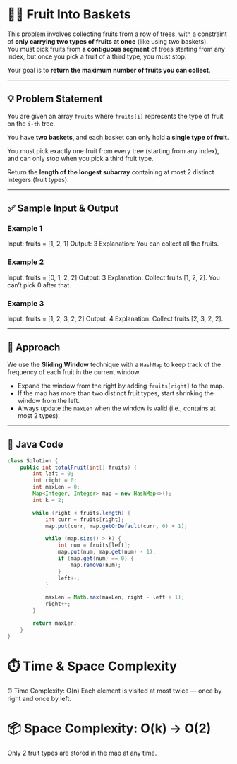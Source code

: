 # 🍎🍌 Fruit Into Baskets

This problem involves collecting fruits from a row of trees, with a constraint of **only carrying two types of fruits at once** (like using two baskets).  
You must pick fruits from **a contiguous segment** of trees starting from any index, but once you pick a fruit of a third type, you must stop.

Your goal is to **return the maximum number of fruits you can collect**.

---

## 💡 Problem Statement

You are given an array `fruits` where `fruits[i]` represents the type of fruit on the `i-th` tree.

You have **two baskets**, and each basket can only hold **a single type of fruit**.

You must pick exactly one fruit from every tree (starting from any index), and can only stop when you pick a third fruit type.

Return the **length of the longest subarray** containing at most 2 distinct integers (fruit types).

---

## ✅ Sample Input & Output

### Example 1
Input: fruits = [1, 2, 1]
Output: 3
Explanation: You can collect all the fruits.

### Example 2
Input: fruits = [0, 1, 2, 2]
Output: 3
Explanation: Collect fruits [1, 2, 2]. You can’t pick 0 after that.

### Example 3
Input: fruits = [1, 2, 3, 2, 2]
Output: 4
Explanation: Collect fruits [2, 3, 2, 2].

---
## 🧠 Approach

We use the **Sliding Window** technique with a `HashMap` to keep track of the frequency of each fruit in the current window.

- Expand the window from the right by adding `fruits[right]` to the map.
- If the map has more than two distinct fruit types, start shrinking the window from the left.
- Always update the `maxLen` when the window is valid (i.e., contains at most 2 types).

---

## 🧾 Java Code

```java
class Solution {
    public int totalFruit(int[] fruits) {
        int left = 0;
        int right = 0;
        int maxLen = 0;
        Map<Integer, Integer> map = new HashMap<>();
        int k = 2;

        while (right < fruits.length) {
            int curr = fruits[right];
            map.put(curr, map.getOrDefault(curr, 0) + 1);

            while (map.size() > k) {
                int num = fruits[left];
                map.put(num, map.get(num) - 1);
                if (map.get(num) == 0) {
                    map.remove(num);
                }
                left++;
            }

            maxLen = Math.max(maxLen, right - left + 1);
            right++;
        }

        return maxLen;
    }
}
```

# ⏱️ Time & Space Complexity
⏰ Time Complexity: O(n)
Each element is visited at most twice — once by right and once by left.

# 📦 Space Complexity: O(k) → O(2)
Only 2 fruit types are stored in the map at any time.

